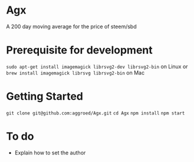 # Agx
A 200 day moving average for the price of steem/sbd

# Prerequisite for development

`sudo apt-get install imagemagick librsvg2-dev librsvg2-bin` on Linux or
`brew install imagemagick librsvg librsvg2-bin` on Mac

# Getting Started

`git clone git@github.com:aggroed/Agx.git`
`cd Agx`
`npm install`
`npm start`

# To do

* Explain how to set the author
